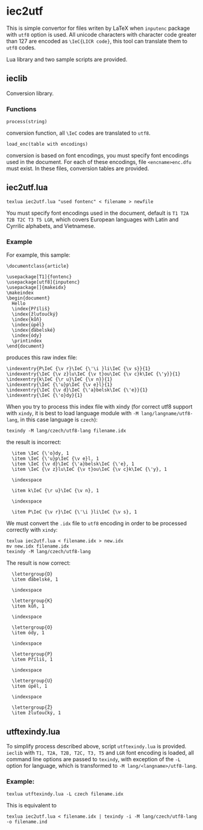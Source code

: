 iec2utf
===========

This is simple convertor for files writen by LaTeX when `inputenc` package
with `utf8` option is used. All unicode characters with character code
greater than 127 are encoded as `\IeC{LICR code}`, this tool can translate
them to `utf8` codes.

Lua library and two sample scripts are provided. 


ieclib
------

Conversion library. 

### Functions

`process(string)`

conversion function, all `\IeC` codes are translated to `utf8`.

`load_enc(table with encodings)`

conversion is based on font encodings, you must specify font encodings
used in the document. For each of these encodings, file `<encname>enc.dfu`
must exist. In these files, conversion tables are provided. 

iec2utf.lua
-----------

    texlua iec2utf.lua "used fontenc" < filename > newfile

You must specify font encodings used in the document, default is `T1 T2A T2B T2C T3 T5 LGR`, which covers European languages with Latin and Cyrrilic alphabets, and Vietnamese.

### Example

For example, this sample:

    \documentclass{article}

    \usepackage[T1]{fontenc}
    \usepackage[utf8]{inputenc}
    \usepackage[]{makeidx}
    \makeindex
    \begin{document}
      Hello
      \index{Příliš}
      \index{žluťoučký}
      \index{kůň}
      \index{úpěl}
      \index{ďábelské}
      \index{ódy}
      \printindex
    \end{document}

produces this raw index file:

    \indexentry{P\IeC {\v r}\IeC {\'\i }li\IeC {\v s}}{1}
    \indexentry{\IeC {\v z}lu\IeC {\v t}ou\IeC {\v c}k\IeC {\'y}}{1}
    \indexentry{k\IeC {\r u}\IeC {\v n}}{1}
    \indexentry{\IeC {\'u}p\IeC {\v e}l}{1}
    \indexentry{\IeC {\v d}\IeC {\'a}belsk\IeC {\'e}}{1}
    \indexentry{\IeC {\'o}dy}{1}

When you try to process this index file with xindy (for correct utf8 
support with `xindy`, it is best to load language module with 
`-M lang/langname/utf8-lang`, in this case language is `czech`):

    texindy -M lang/czech/utf8-lang filename.idx

the result is incorrect:

      \item \IeC {\'o}dy, 1
      \item \IeC {\'u}p\IeC {\v e}l, 1
      \item \IeC {\v d}\IeC {\'a}belsk\IeC {\'e}, 1
      \item \IeC {\v z}lu\IeC {\v t}ou\IeC {\v c}k\IeC {\'y}, 1

      \indexspace

      \item k\IeC {\r u}\IeC {\v n}, 1

      \indexspace

      \item P\IeC {\v r}\IeC {\'\i }li\IeC {\v s}, 1

We must convert the `.idx` file to `utf8` encoding in order to be processed
correctly with `xindy`:

    texlua iec2utf.lua < filename.idx > new.idx
    mv new.idx filename.idx
    texindy -M lang/czech/utf8-lang

The result is now correct:

      \lettergroup{D}
      \item ďábelské, 1

      \indexspace

      \lettergroup{K}
      \item kůň, 1

      \indexspace

      \lettergroup{O}
      \item ódy, 1

      \indexspace

      \lettergroup{P}
      \item Příliš, 1

      \indexspace

      \lettergroup{U}
      \item úpěl, 1

      \indexspace

      \lettergroup{Ž}
      \item žluťoučký, 1

utftexindy.lua
--------------

To simplify process described above, script `utftexindy.lua` is provided. 
`ieclib` with `T1, T2A, T2B, T2C, T3, T5` and `LGR` font encoding is loaded,
all command line options are passed to `texindy`, with exception of the `-L` 
option for language, which is transformed to `-M lang/<langname>/utf8-lang`.

### Example:

	texlua utftexindy.lua -L czech filename.idx

This is equivalent to 

	texlua iec2utf.lua < filename.idx | texindy -i -M lang/czech/utf8-lang -o filename.ind

